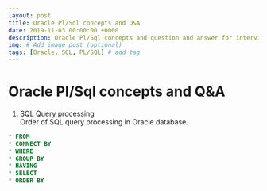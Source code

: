```yaml
---
layout: post
title: Oracle Pl/Sql concepts and Q&A
date: 2019-11-03 00:00:00 +0000
description: Oracle Pl/Sql concepts and question and answer for interview preperation
img: # Add image post (optional)
tags: [Oracle, SQL, PL/SQL] # add tag
---
```

# Oracle Pl/Sql concepts and Q&A

1. SQL Query processing  
Order of SQL query processing in Oracle database.
```sql
* FROM 
* CONNECT BY 
* WHERE 
* GROUP BY 
* HAVING 
* SELECT 
* ORDER BY
```
